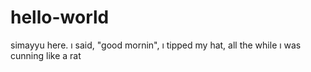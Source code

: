 # hello-world

simayyu here. 
ı said, "good mornin", ı tipped my hat,
all the while ı was cunning like a rat
